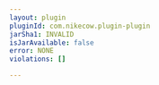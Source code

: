 ```yaml
---
layout: plugin
pluginId: com.nikecow.plugin-plugin
jarSha1: INVALID
isJarAvailable: false
error: NONE
violations: []

---
```

